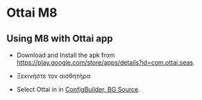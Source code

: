 # Ottai M8


## Using M8 with Ottai app

-   Download and Install the apk from <https://play.google.com/store/apps/details?id=com.ottai.seas>.

-   Ξεκινήστε τον αισθητήρα

- Select Ottai in in [ConfigBuilder, BG Source](#Config-Builder-bg-source).

